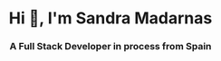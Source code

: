 <h1 align="center">Hi 👋, I'm Sandra Madarnas</h1>
<h3 align="center">A Full Stack Developer in process from Spain</h3>

<p align="left"> <img src="" /> </p>

<!--
**SandraMadarnas/SandraMadarnas** is a ✨ _special_ ✨ repository because its `README.md` (this file) appears on your GitHub profile.

Here are some ideas to get you started:

- ⚡ I am currently studying to be a Full Stack Developer at 4Geeks Academy.
- 🌱 I’m currently looking for **a new opportunity as a developer**
- 🌎 I love traveling

- 📫 How to reach me **sandra.madarnas.1@gmail.com**

<h3 align="left">Connect with me:</h3>
<p align="left">
<a href="https://www.linkedin.com/in/sandra-madarnas/" target="blank"><img align="center" src="https://raw.githubusercontent.com/rahuldkjain/github-profile-readme-generator/master/src/images/icons/Social/linked-in-alt.svg" alt="" height="30" width="40" /></a>
<a href="https://www.instagram.com/sandrascorpiona/" target="blank"><img align="center" src="https://raw.githubusercontent.com/rahuldkjain/github-profile-readme-generator/master/src/images/icons/Social/instagram.svg" alt="" height="30" width="40" /></a>
</p>

<h3 align="left">Languages and Tools:</h3>
<p align="left"> <a href="https://getbootstrap.com" target="_blank"> <img src="https://raw.githubusercontent.com/devicons/devicon/master/icons/bootstrap/bootstrap-plain-wordmark.svg" alt="bootstrap" width="40" height="40"/> </a> <a href="https://www.w3schools.com/css/" target="_blank"> <img src="https://raw.githubusercontent.com/devicons/devicon/master/icons/css3/css3-original-wordmark.svg" alt="css3" width="40" height="40"/> </a> <a href="https://github.com/SandraMadarnas" target="_blank"> <img src="https://www.vectorlogo.zone/logos/pocoo_flask/pocoo_flask-icon.svg" alt="flask" width="40" height="40"/> </a> <a href="https://git-scm.com/" target="_blank"> <img src="https://www.vectorlogo.zone/logos/git-scm/git-scm-icon.svg" alt="git" width="40" height="40"/> </a> <a href="https://www.w3.org/html/" target="_blank"> <img src="https://raw.githubusercontent.com/devicons/devicon/master/icons/html5/html5-original-wordmark.svg" alt="html5" width="40" height="40"/> </a>  <a href="https://developer.mozilla.org/en-US/docs/Web/JavaScript" target="_blank"> <img src="https://raw.githubusercontent.com/devicons/devicon/master/icons/javascript/javascript-original.svg" alt="javascript" width="40" height="40"/> </a>  <a href="https://www.python.org" target="_blank"> <img src="https://raw.githubusercontent.com/devicons/devicon/master/icons/python/python-original.svg" alt="python" width="40" height="40"/> </a> <a href="https://reactjs.org/" target="_blank"> <img src="https://raw.githubusercontent.com/devicons/devicon/master/icons/react/react-original-wordmark.svg" alt="react" width="40" height="40"/> </a> <a href="https://webpack.js.org" target="_blank"> <img src="https://raw.githubusercontent.com/devicons/devicon/d00d0969292a6569d45b06d3f350f463a0107b0d/icons/webpack/webpack-original-wordmark.svg" alt="webpack" width="40" height="40"/> </a> <a href="https://www.mysql.com/" target="_blank"> <img src="https://raw.githubusercontent.com/devicons/devicon/master/icons/mysql/mysql-original-wordmark.svg" alt="mysql" width="40" height="40"/> </a> <a href="https://www.adobe.com/in/products/lightroom.html" target="_blank"> <img src="https://upload.wikimedia.org/wikipedia/commons/thumb/5/56/Adobe_Photoshop_Lightroom_Classic_CC_icon.svg/2101px-Adobe_Photoshop_Lightroom_Classic_CC_icon.svg.png" alt="Lightroom" width="40" height="40"/> </a> <a href="https://www.adobe.com/in/products/premiere.html" target="_blank"> <img src="https://cdn.freelogovectors.net/wp-content/uploads/2020/07/adobe-premier-logo.png" alt="premiere" width="40" height="40"/> </a> <a href="https://www.photoshop.com/en" target="_blank"> <img src="https://cdn.freelogovectors.net/wp-content/uploads/2021/09/adobe-photoshop-logo-freelogovectors.net_.png" alt="photoshop" width="40" height="40"/> </a> </p>

<p><img align="left" src="" alt="" /></p>

<p>&nbsp;<img align="center" src="" alt="" /></p>
